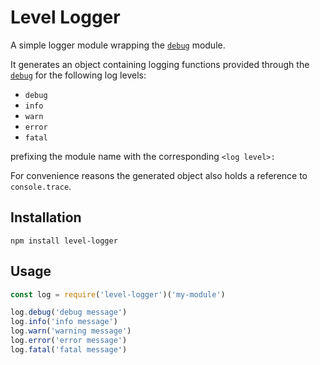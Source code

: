 # Level Logger

A simple logger module wrapping the [`debug`](https://www.npmjs.com/package/debug) module.

It generates an object containing logging functions provided through the [`debug`](https://www.npmjs.com/package/debug) for the following log levels:

* `debug`
* `info`
* `warn`
* `error`
* `fatal`

prefixing the module name with the corresponding `<log level>:`

For convenience reasons the generated object also holds a reference to `console.trace`.

## Installation

```npm install level-logger```

## Usage

```javascript
const log = require('level-logger')('my-module')

log.debug('debug message')
log.info('info message')
log.warn('warning message')
log.error('error message')
log.fatal('fatal message')
```
